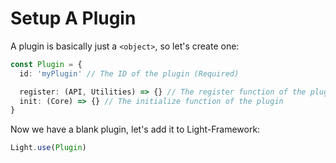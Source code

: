 # Setup A Plugin
A plugin is basically just a `<object>`, so let's create one:
```ts
const Plugin = {
  id: 'myPlugin' // The ID of the plugin (Required)

  register: (API, Utilities) => {} // The register function of the plugin
  init: (Core) => {} // The initialize function of the plugin
}
```

Now we have a blank plugin, let's add it to Light-Framework:
```ts
Light.use(Plugin)
```
